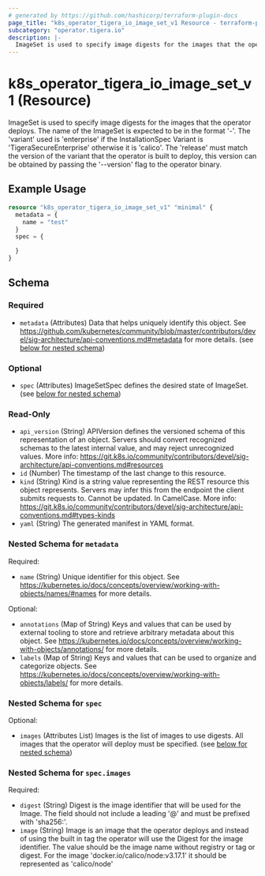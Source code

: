 ```yaml
---
# generated by https://github.com/hashicorp/terraform-plugin-docs
page_title: "k8s_operator_tigera_io_image_set_v1 Resource - terraform-provider-k8s"
subcategory: "operator.tigera.io"
description: |-
  ImageSet is used to specify image digests for the images that the operator deploys. The name of the ImageSet is expected to be in the format '-'. The 'variant' used is 'enterprise' if the InstallationSpec Variant is 'TigeraSecureEnterprise' otherwise it is 'calico'. The 'release' must match the version of the variant that the operator is built to deploy, this version can be obtained by passing the '--version' flag to the operator binary.
---
```


# k8s_operator_tigera_io_image_set_v1 (Resource)

ImageSet is used to specify image digests for the images that the operator deploys. The name of the ImageSet is expected to be in the format '<variant>-<release>'. The 'variant' used is 'enterprise' if the InstallationSpec Variant is 'TigeraSecureEnterprise' otherwise it is 'calico'. The 'release' must match the version of the variant that the operator is built to deploy, this version can be obtained by passing the '--version' flag to the operator binary.

## Example Usage

```terraform
resource "k8s_operator_tigera_io_image_set_v1" "minimal" {
  metadata = {
    name = "test"
  }
  spec = {

  }
}
```

<!-- schema generated by tfplugindocs -->
## Schema

### Required

- `metadata` (Attributes) Data that helps uniquely identify this object. See https://github.com/kubernetes/community/blob/master/contributors/devel/sig-architecture/api-conventions.md#metadata for more details. (see [below for nested schema](#nestedatt--metadata))

### Optional

- `spec` (Attributes) ImageSetSpec defines the desired state of ImageSet. (see [below for nested schema](#nestedatt--spec))

### Read-Only

- `api_version` (String) APIVersion defines the versioned schema of this representation of an object. Servers should convert recognized schemas to the latest internal value, and may reject unrecognized values. More info: https://git.k8s.io/community/contributors/devel/sig-architecture/api-conventions.md#resources
- `id` (Number) The timestamp of the last change to this resource.
- `kind` (String) Kind is a string value representing the REST resource this object represents. Servers may infer this from the endpoint the client submits requests to. Cannot be updated. In CamelCase. More info: https://git.k8s.io/community/contributors/devel/sig-architecture/api-conventions.md#types-kinds
- `yaml` (String) The generated manifest in YAML format.

<a id="nestedatt--metadata"></a>
### Nested Schema for `metadata`

Required:

- `name` (String) Unique identifier for this object. See https://kubernetes.io/docs/concepts/overview/working-with-objects/names/#names for more details.

Optional:

- `annotations` (Map of String) Keys and values that can be used by external tooling to store and retrieve arbitrary metadata about this object. See https://kubernetes.io/docs/concepts/overview/working-with-objects/annotations/ for more details.
- `labels` (Map of String) Keys and values that can be used to organize and categorize objects. See https://kubernetes.io/docs/concepts/overview/working-with-objects/labels/ for more details.


<a id="nestedatt--spec"></a>
### Nested Schema for `spec`

Optional:

- `images` (Attributes List) Images is the list of images to use digests. All images that the operator will deploy must be specified. (see [below for nested schema](#nestedatt--spec--images))

<a id="nestedatt--spec--images"></a>
### Nested Schema for `spec.images`

Required:

- `digest` (String) Digest is the image identifier that will be used for the Image. The field should not include a leading '@' and must be prefixed with 'sha256:'.
- `image` (String) Image is an image that the operator deploys and instead of using the built in tag the operator will use the Digest for the image identifier. The value should be the image name without registry or tag or digest. For the image 'docker.io/calico/node:v3.17.1' it should be represented as 'calico/node'


